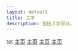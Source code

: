 ```yaml
---
layout: default
title: 工学
description: 包括工学部分。
---
```


tet
[]()
[主页](./)
[主页](./posts/标准格式.md)
[主页](./posts/index.md)
[主页](./)



